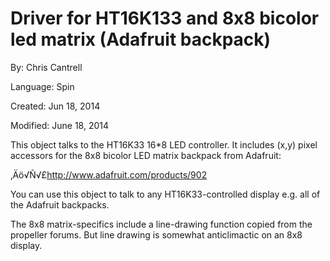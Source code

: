 # Driver for HT16K133 and 8x8 bicolor led matrix (Adafruit backpack)

By: Chris Cantrell

Language: Spin

Created: Jun 18, 2014

Modified: June 18, 2014

This object talks to the HT16K33 16\*8 LED controller. It includes (x,y) pixel accessors for the 8x8 bicolor LED matrix backpack from Adafruit:

‚Äö√Ñ√£http://www.adafruit.com/products/902

You can use this object to talk to any HT16K33-controlled display e.g. all of the Adafruit backpacks.

The 8x8 matrix-specifics include a line-drawing function copied from the propeller forums. But line drawing is somewhat anticlimactic on an 8x8 display.
